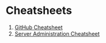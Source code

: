 # Cheatsheets

1. [GitHub Cheatsheet](./GitHub.md)
2. [Server Administration Cheatsheet](./ServerAdmin.md)
